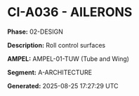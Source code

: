 # CI-A036 - AILERONS

**Phase:** 02-DESIGN

**Description:** Roll control surfaces

**AMPEL:** AMPEL-01-TUW (Tube and Wing)

**Segment:** A-ARCHITECTURE

**Generated:** 2025-08-25 17:27:29 UTC
